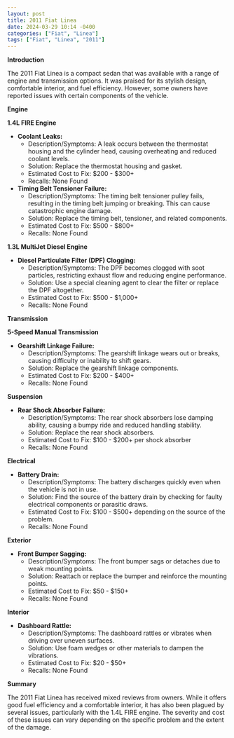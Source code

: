 ```yaml
---
layout: post
title: 2011 Fiat Linea
date: 2024-03-29 10:14 -0400
categories: ["Fiat", "Linea"]
tags: ["Fiat", "Linea", "2011"]
---
```

**Introduction**

The 2011 Fiat Linea is a compact sedan that was available with a range of engine and transmission options. It was praised for its stylish design, comfortable interior, and fuel efficiency. However, some owners have reported issues with certain components of the vehicle.

**Engine**

**1.4L FIRE Engine**

* **Coolant Leaks:**
    * Description/Symptoms: A leak occurs between the thermostat housing and the cylinder head, causing overheating and reduced coolant levels.
    * Solution: Replace the thermostat housing and gasket.
    * Estimated Cost to Fix: $200 - $300+
    * Recalls: None Found
* **Timing Belt Tensioner Failure:**
    * Description/Symptoms: The timing belt tensioner pulley fails, resulting in the timing belt jumping or breaking. This can cause catastrophic engine damage.
    * Solution: Replace the timing belt, tensioner, and related components.
    * Estimated Cost to Fix: $500 - $800+
    * Recalls: None Found

**1.3L MultiJet Diesel Engine**

* **Diesel Particulate Filter (DPF) Clogging:**
    * Description/Symptoms: The DPF becomes clogged with soot particles, restricting exhaust flow and reducing engine performance.
    * Solution: Use a special cleaning agent to clear the filter or replace the DPF altogether.
    * Estimated Cost to Fix: $500 - $1,000+
    * Recalls: None Found

**Transmission**

**5-Speed Manual Transmission**

* **Gearshift Linkage Failure:**
    * Description/Symptoms: The gearshift linkage wears out or breaks, causing difficulty or inability to shift gears.
    * Solution: Replace the gearshift linkage components.
    * Estimated Cost to Fix: $200 - $400+
    * Recalls: None Found

**Suspension**

* **Rear Shock Absorber Failure:**
    * Description/Symptoms: The rear shock absorbers lose damping ability, causing a bumpy ride and reduced handling stability.
    * Solution: Replace the rear shock absorbers.
    * Estimated Cost to Fix: $100 - $200+ per shock absorber
    * Recalls: None Found

**Electrical**

* **Battery Drain:**
    * Description/Symptoms: The battery discharges quickly even when the vehicle is not in use.
    * Solution: Find the source of the battery drain by checking for faulty electrical components or parasitic draws.
    * Estimated Cost to Fix: $100 - $500+ depending on the source of the problem.
    * Recalls: None Found

**Exterior**

* **Front Bumper Sagging:**
    * Description/Symptoms: The front bumper sags or detaches due to weak mounting points.
    * Solution: Reattach or replace the bumper and reinforce the mounting points.
    * Estimated Cost to Fix: $50 - $150+
    * Recalls: None Found

**Interior**

* **Dashboard Rattle:**
    * Description/Symptoms: The dashboard rattles or vibrates when driving over uneven surfaces.
    * Solution: Use foam wedges or other materials to dampen the vibrations.
    * Estimated Cost to Fix: $20 - $50+
    * Recalls: None Found

**Summary**

The 2011 Fiat Linea has received mixed reviews from owners. While it offers good fuel efficiency and a comfortable interior, it has also been plagued by several issues, particularly with the 1.4L FIRE engine. The severity and cost of these issues can vary depending on the specific problem and the extent of the damage.
